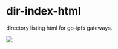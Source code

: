 # dir-index-html

directory listing html for go-ipfs gateways.

![](http://gateway.ipfs.io/ipfs/Qmf82jUC9ZuoSTCNY55hyx3HmiDed3WnhFD5PC7CTSPmC2/cap.png)

